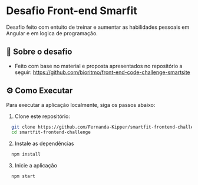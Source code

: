 # Desafio Front-end Smarfit

Desafio feito com entuito de treinar e aumentar as habilidades pessoais em Angular e em logica de programação.

## 📖 Sobre o desafio

- Feito com base no material e proposta apresentados no repositório a seguir:
  https://github.com/bioritmo/front-end-code-challenge-smartsite

## ⚙️ Como Executar

Para executar a aplicação localmente, siga os passos abaixo:

1. Clone este repositório:

```bash
  git clone https://github.com/Fernanda-Kipper/smartfit-frontend-challenge.git
  cd smartfit-frontend-challenge

```

2. Instale as dependências

```bash
  npm install
```

3. Inicie a aplicação

```bash
  npm start
```
